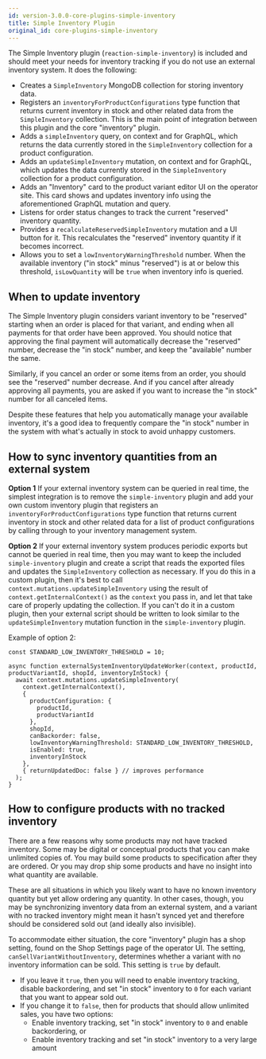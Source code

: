 ```yaml
---
id: version-3.0.0-core-plugins-simple-inventory
title: Simple Inventory Plugin
original_id: core-plugins-simple-inventory
---
```


The Simple Inventory plugin (`reaction-simple-inventory`) is included and should meet your needs for inventory tracking if you do not use an external inventory system. It does the following:
- Creates a `SimpleInventory` MongoDB collection for storing inventory data.
- Registers an `inventoryForProductConfigurations` type function that returns current inventory in stock and other related data from the `SimpleInventory` collection. This is the main point of integration between this plugin and the core "inventory" plugin.
- Adds a `simpleInventory` query, on context and for GraphQL, which returns the data currently stored in the `SimpleInventory` collection for a product configuration.
- Adds an `updateSimpleInventory` mutation, on context and for GraphQL, which updates the data currently stored in the `SimpleInventory` collection for a product configuration.
- Adds an "Inventory" card to the product variant editor UI on the operator site. This card shows and updates inventory info using the aforementioned GraphQL mutation and query.
- Listens for order status changes to track the current "reserved" inventory quantity.
- Provides a `recalculateReservedSimpleInventory` mutation and a UI button for it. This recalculates the "reserved" inventory quantity if it becomes incorrect.
- Allows you to set a `lowInventoryWarningThreshold` number. When the available inventory ("in stock" minus "reserved") is at or below this threshold, `isLowQuantity` will be `true` when inventory info is queried.

## When to update inventory

The Simple Inventory plugin considers variant inventory to be "reserved" starting when an order is placed for that variant, and ending when all payments for that order have been approved. You should notice that approving the final payment will automatically decrease the "reserved" number, decrease the "in stock" number, and keep the "available" number the same.

Similarly, if you cancel an order or some items from an order, you should see the "reserved" number decrease. And if you cancel after already approving all payments, you are asked if you want to increase the "in stock" number for all canceled items.

Despite these features that help you automatically manage your available inventory, it's a good idea to frequently compare the "in stock" number in the system with what's actually in stock to avoid unhappy customers.

## How to sync inventory quantities from an external system

**Option 1** If your external inventory system can be queried in real time, the simplest integration is to remove the `simple-inventory` plugin and add your own custom inventory plugin that registers an `inventoryForProductConfigurations` type function that returns current inventory in stock and other related data for a list of product configurations by calling through to your inventory management system.

**Option 2** If your external inventory system produces periodic exports but cannot be queried in real time, then you may want to keep the included `simple-inventory` plugin and create a script that reads the exported files and updates the `SimpleInventory` collection as necessary. If you do this in a custom plugin, then it's best to call `context.mutations.updateSimpleInventory` using the result of `context.getInternalContext()` as the `context` you pass in, and let that take care of properly updating the collection. If you can't do it in a custom plugin, then your external script should be written to look similar to the `updateSimpleInventory` mutation function in the `simple-inventory` plugin.

Example of option 2:

```
const STANDARD_LOW_INVENTORY_THRESHOLD = 10;

async function externalSystemInventoryUpdateWorker(context, productId, productVariantId, shopId, inventoryInStock) {
  await context.mutations.updateSimpleInventory(
    context.getInternalContext(),
    {
      productConfiguration: {
        productId,
        productVariantId
      },
      shopId,
      canBackorder: false,
      lowInventoryWarningThreshold: STANDARD_LOW_INVENTORY_THRESHOLD,
      isEnabled: true,
      inventoryInStock
    },
    { returnUpdatedDoc: false } // improves performance
  );
}
```

## How to configure products with no tracked inventory

There are a few reasons why some products may not have tracked inventory. Some may be digital or conceptual products that you can make unlimited copies of. You may build some products to specification after they are ordered. Or you may drop ship some products and have no insight into what quantity are available.

These are all situations in which you likely want to have no known inventory quantity but yet allow ordering any quantity. In other cases, though, you may be synchronizing inventory data from an external system, and a variant with no tracked inventory might mean it hasn't synced yet and therefore should be considered sold out (and ideally also invisible).

To accommodate either situation, the core "inventory" plugin has a shop setting, found on the Shop Settings page of the operator UI. The setting, `canSellVariantWithoutInventory`, determines whether a variant with no inventory information can be sold. This setting is `true` by default.
- If you leave it `true`, then you will need to enable inventory tracking, disable backordering, and set "in stock" inventory to `0` for each variant that you want to appear sold out.
- If you change it to `false`, then for products that should allow unlimited sales, you have two options:
    - Enable inventory tracking, set "in stock" inventory to `0` and enable backordering, or
    - Enable inventory tracking and set "in stock" inventory to a very large amount
